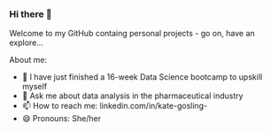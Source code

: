 ### Hi there 👋
Welcome to my GitHub containg personal projects - go on, have an explore...

About me:
- 🌱 I have just finished a 16-week Data Science bootcamp to upskill myself 
- 💬 Ask me about data analysis in the pharmaceutical industry
- 📫 How to reach me: linkedin.com/in/kate-gosling-
- 😄 Pronouns: She/her
